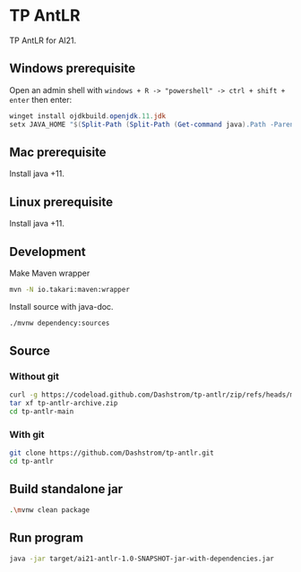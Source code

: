# TP AntLR

TP AntLR for AI21.

## Windows prerequisite

Open an admin shell with  `windows + R -> "powershell" -> ctrl + shift + enter` then enter:

```powershell
winget install ojdkbuild.openjdk.11.jdk
setx JAVA_HOME "$(Split-Path (Split-Path (Get-command java).Path -Parent) -Parent)"
```

## Mac prerequisite

Install java +11.

## Linux prerequisite

Install java +11.

## Development

Make Maven wrapper

```sh
mvn -N io.takari:maven:wrapper
```

Install source with java-doc.

```sh
./mvnw dependency:sources
```

## Source

### Without git

```sh
curl -g https://codeload.github.com/Dashstrom/tp-antlr/zip/refs/heads/master --output tp-antlr.zip
tar xf tp-antlr-archive.zip
cd tp-antlr-main
```

### With git

```sh
git clone https://github.com/Dashstrom/tp-antlr.git
cd tp-antlr
```

## Build standalone jar

```sh
.\mvnw clean package
```

## Run program

```sh
java -jar target/ai21-antlr-1.0-SNAPSHOT-jar-with-dependencies.jar
```

